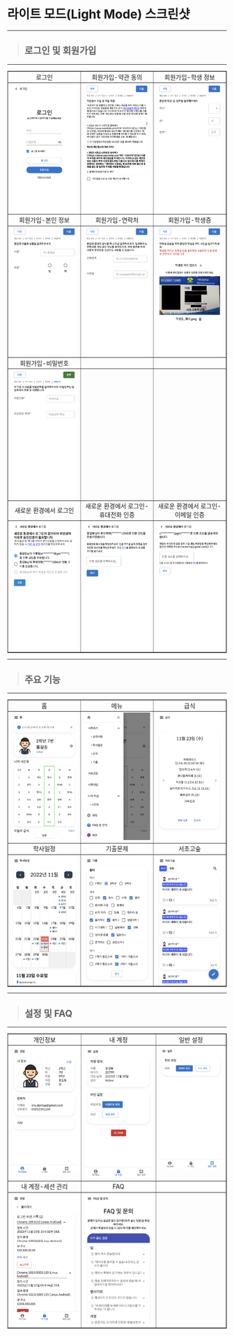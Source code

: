 # 라이트 모드(Light Mode) 스크린샷

---

> ## 로그인 및 회원가입

---

<table border=1>
    <tr>
        <td align="center">로그인</td>
        <td align="center">회원가입-약관 동의</td>
        <td align="center">회원가입-학생 정보</td>
    </tr>
    <tr>
        <td valign="top"><img src="./login.png" alt="로그인" /></td>
        <td valign="top"><img src="./register_privacypolicy.png" alt="회원가입-약관 동의" /></td>
        <td valign="top"><img src="./register_studentInfo.png" alt="회원가입-학생 정보" /></td>
    </tr>
    <tr>
        <td align="center">회원가입-본인 정보</td>
        <td align="center">회원가입-연락처</td>
        <td align="center">회원가입-학생증</td>
    </tr>
    <tr>
        <td valign="top"><img src="./register_userInfo.png" alt="회원가입-본인 정보" /></td>
        <td valign="top"><img src="./register_contactInfo.png" alt="회원가입-연락처" /></td>
        <td valign="top"><img src="./register_studentCard.png" alt="회원가입-학생증" /></td>
    </tr>
    <tr>
        <td align="center">회원가입-비밀번호</td>
        <td></td>
        <td></td>
    </tr>
    <tr>
        <td valign="top"><img src="./register_password.png" alt="비밀번호" /></td>
        <td></td>
        <td></td>
    </tr>
    <tr>
        <td align="center">새로운 환경에서 로그인</td>
        <td align="center">새로운 환경에서 로그인-휴대전화 인증</td>
        <td align="center">새로운 환경에서 로그인-이메일 인증</td>
    </tr>
    <tr>
        <td valign="top"><img src="./session_newLogin.png" alt="새로운 환경에서 로그인" /></td>
        <td valign="top"><img src="./session_newLogin_verifyWithPhone.png" alt="새로운 환경에서 로그인-휴대전화 인증" /></td>
        <td valign="top"><img src="./session_newLogin_verifyWithEmail.png" alt="새로운 환경에서 로그인-이메일 인증" /></td>
    </tr>
</table>

---

> ## 주요 기능

---

<table border=1>
    <tr>
        <td align="center">홈</td>
        <td align="center">메뉴</td>
        <td align="center">급식</td>
    </tr>
    <tr>
        <td valign="top"><img src="./home.png" alt="홈" /></td>
        <td valign="top"><img src="./menu.png" alt="메뉴" /></td>
        <td valign="top"><img src="./lunch.png" alt="급식" /></td>
    </tr>
    <tr>
        <td align="center">학사일정</td>
        <td align="center">기출문제</td>
        <td align="center">서초고숲</td>
    </tr>
    <tr>
        <td valign="top"><img src="./schedule.png" alt="학사일정" /></td>
        <td valign="top"><img src="./exams.png" alt="기출문제"/></td>
        <td valign="top"><img src="./forest.png" alt="서초고숲" /></td>
    </tr>
</table>

---

> ## 설정 및 FAQ

---

<table border=1>
    <tr>
        <td align="center">개인정보</td>
        <td align="center">내 계정</td>
        <td align="center">일반 설정</td>
    </tr>
    <tr>
        <td valign="top"><img src="./settings_user.png" alt="개인정보" /></td>
        <td valign="top"><img src="./settings_myaccount.png" alt="내 계정" /></td>
        <td valign="top"><img src="./settings_general.png" alt="일반 설정" /></td>
    </tr>
    <tr>
        <td align="center">내 계정-세션 관리</td>
        <td align="center">FAQ</td>
        <td></td>
    </tr>
    <tr>
        <td valign="top"><img src="./settings_session.png" alt="내 계정-세션 관리" /></td>        
        <td valign="top"><img src="./faq.png" alt="FAQ" /></td>
        <td></td>
    </tr>
</table>
